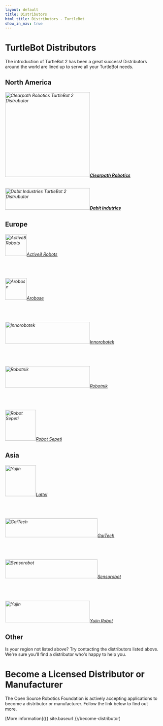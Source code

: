 ```yaml
---
layout: default
title: Distributors
html_title: Distributors - TurtleBot
show_in_nav: true
---
```



# TurtleBot Distributors

The introduction of TurtleBot 2 has been a great success! Distributors around the world are lined up to serve all your TurtleBot needs.

<script type="text/javascript" src="https://embed.github.com/view/geojson/turtlebot/map/master/Distributors.geojson"></script>

## North America

 <h6><a href="http://www.clearpathrobotics.com/turtlebot_2"><img title="Clearpath Robotics" src="{{ site.baseurl }}/assets/images/distributors/Clearpath_Robotics.png" alt="Clearpath Robotics TurtleBot 2 Distrubutor" width="275" /><span style="font-weight: bold;">Clearpath Robotics</span></a></h6>

 <h6><a href="http://dabit.industries/"><img title="Dabit Industries" src="{{ site.baseurl }}/assets/images/distributors/dabit.png" alt="Dabit Industries TurtleBot 2 Distrubutor" width="275" height="70" /><span style="font-weight: bold;">Dabit Indutries</span></a></h6>
 
## Europe
 <h6><a href="http://www.active-robots.com/brands/turtlebot"><img title="Active8 Robots" src="{{ site.baseurl }}/assets/images/distributors/Active8.jpg" alt="Active8 Robots" height="70" />Active8 Robots</a></h6>
 <br>
 <h6><a href="http://www.arobose.com/shop/"><img title="Arobose" src="{{ site.baseurl }}/assets/images/distributors/Arobose.png" alt="Arobose" height="70" />Arobose</a></h6>
 <br>
 <h6><a href="http://inrobotek.com.tr/Entry.aspx?MenuID=1"><img title="Innorobotek" src="{{ site.baseurl }}/assets/images/distributors/Innorobotek.png" alt="Innorobotek" width="275" height="70" />Innorobotek</a></h6>
 <br>
 <h6><a href="http://robotnik.es/en"><img title="Robotnik" src="{{ site.baseurl }}/assets/images/distributors/Robotnik.png" alt="Robotnik" width="275" height="70" />Robotnik</a></h6>
 <br>
 <h6><a href="http://www.robotsepeti.com/arama/turtlebot"><img title="Robot Sepeti" src="{{ site.baseurl }}/assets/images/distributors/Robot_Sepeti_Gilbo.png" alt="Robot Sepeti" height="100" />Robot Sepeti</a></h6>

## Asia
<h6><a href="http://www.lattel.my/"><img title="Lattel" src="{{ site.baseurl }}/assets/images/distributors/Lattel.png" alt="Yujin" height="100" />Lattel</a></h6>
<br>
<h6> <a href="http://www.gaitech.hk/"><img title="GaiTech" src="{{ site.baseurl }}/assets/images/distributors/Gaitech.png" alt="GaiTech" width="300" height="61" />GaiTech</a></h6>
<br>
<h6> <a href="http://www.sensorobots.net/"><img title="Sensorobot" src="{{ site.baseurl }}/assets/images/distributors/sensorobots.jpg" alt="Sensorobot" width="300" height="61" />Sensorobot</a></h6>
<br>
<h6><a href="http://garage.yujinrobot.com/"><img title="Yujin" src="{{ site.baseurl }}/assets/images/distributors/Yujin.png" alt="Yujin" width="275" height="70" />Yujin Robot</a></h6>

## Other
Is your region not listed above? Try contacting the distributors listed above. We're sure you'll find a distributor who's happy to help you.

# Become a Licensed Distributor or Manufacturer
The Open Source Robotics Foundation is actively accepting applications to become a distributor or manufacturer. Follow the link below to find out more.

[More information]({{ site.baseurl }}/become-distributor)
